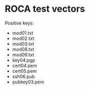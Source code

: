 # ROCA test vectors

Positive keys:

* mod01.txt
* mod02.txt
* mod03.txt
* mod08.txt
* mod09.txt
* key04.pgp
* cert04.pem
* cert05.pem
* ssh06.pub
* pubkey03.pem


